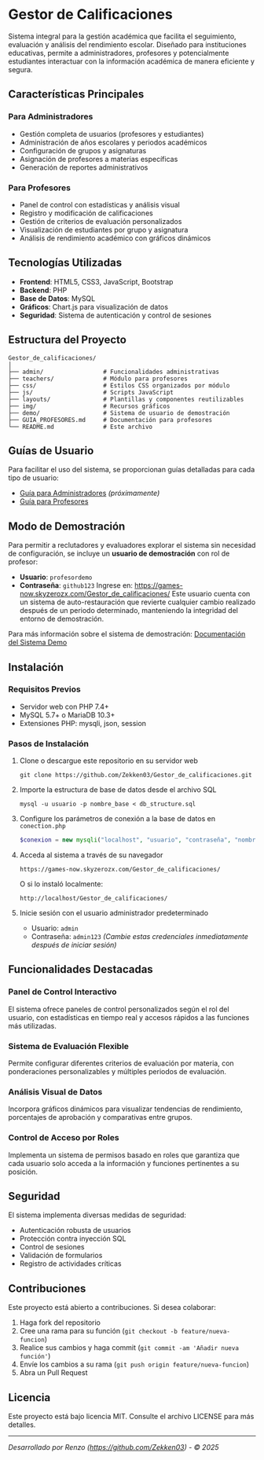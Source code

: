 # Gestor de Calificaciones

Sistema integral para la gestión académica que facilita el seguimiento, evaluación y análisis del rendimiento escolar. Diseñado para instituciones educativas, permite a administradores, profesores y potencialmente estudiantes interactuar con la información académica de manera eficiente y segura.


## Características Principales

### Para Administradores
- Gestión completa de usuarios (profesores y estudiantes)
- Administración de años escolares y periodos académicos
- Configuración de grupos y asignaturas
- Asignación de profesores a materias específicas
- Generación de reportes administrativos

### Para Profesores
- Panel de control con estadísticas y análisis visual
- Registro y modificación de calificaciones
- Gestión de criterios de evaluación personalizados
- Visualización de estudiantes por grupo y asignatura
- Análisis de rendimiento académico con gráficos dinámicos

## Tecnologías Utilizadas

- **Frontend**: HTML5, CSS3, JavaScript, Bootstrap
- **Backend**: PHP
- **Base de Datos**: MySQL
- **Gráficos**: Chart.js para visualización de datos
- **Seguridad**: Sistema de autenticación y control de sesiones

## Estructura del Proyecto

```
Gestor_de_calificaciones/
│
├── admin/                 # Funcionalidades administrativas
├── teachers/              # Módulo para profesores
├── css/                   # Estilos CSS organizados por módulo
├── js/                    # Scripts JavaScript
├── layouts/               # Plantillas y componentes reutilizables
├── img/                   # Recursos gráficos
├── demo/                  # Sistema de usuario de demostración
├── GUIA_PROFESORES.md     # Documentación para profesores
└── README.md              # Este archivo
```

## Guías de Usuario

Para facilitar el uso del sistema, se proporcionan guías detalladas para cada tipo de usuario:

- [Guía para Administradores](GUIA_ADMINISTRADORES.md) *(próximamente)*
- [Guía para Profesores](GUIA_PROFESORES.md)

## Modo de Demostración

Para permitir a reclutadores y evaluadores explorar el sistema sin necesidad de configuración, se incluye un **usuario de demostración** con rol de profesor:

- **Usuario**: `profesordemo`
- **Contraseña**: `github123`
Ingrese en: https://games-now.skyzerozx.com/Gestor_de_calificaciones/
Este usuario cuenta con un sistema de auto-restauración que revierte cualquier cambio realizado después de un periodo determinado, manteniendo la integridad del entorno de demostración.

Para más información sobre el sistema de demostración:
[Documentación del Sistema Demo](demo/README.md)

## Instalación

### Requisitos Previos
- Servidor web con PHP 7.4+
- MySQL 5.7+ o MariaDB 10.3+
- Extensiones PHP: mysqli, json, session

### Pasos de Instalación

1. Clone o descargue este repositorio en su servidor web
   ```
   git clone https://github.com/Zekken03/Gestor_de_calificaciones.git
   ```

2. Importe la estructura de base de datos desde el archivo SQL
   ```
   mysql -u usuario -p nombre_base < db_structure.sql
   ```

3. Configure los parámetros de conexión a la base de datos en `conection.php`
   ```php
   $conexion = new mysqli("localhost", "usuario", "contraseña", "nombre_base");
   ```

4. Acceda al sistema a través de su navegador
   ```
   https://games-now.skyzerozx.com/Gestor_de_calificaciones/
   ```

   O si lo instaló localmente:
   ```
   http://localhost/Gestor_de_calificaciones/
   ```

5. Inicie sesión con el usuario administrador predeterminado
   - Usuario: `admin`
   - Contraseña: `admin123`
   *(Cambie estas credenciales inmediatamente después de iniciar sesión)*

## Funcionalidades Destacadas

### Panel de Control Interactivo
El sistema ofrece paneles de control personalizados según el rol del usuario, con estadísticas en tiempo real y accesos rápidos a las funciones más utilizadas.

### Sistema de Evaluación Flexible
Permite configurar diferentes criterios de evaluación por materia, con ponderaciones personalizables y múltiples periodos de evaluación.

### Análisis Visual de Datos
Incorpora gráficos dinámicos para visualizar tendencias de rendimiento, porcentajes de aprobación y comparativas entre grupos.

### Control de Acceso por Roles
Implementa un sistema de permisos basado en roles que garantiza que cada usuario solo acceda a la información y funciones pertinentes a su posición.

## Seguridad

El sistema implementa diversas medidas de seguridad:

- Autenticación robusta de usuarios
- Protección contra inyección SQL
- Control de sesiones
- Validación de formularios
- Registro de actividades críticas

## Contribuciones

Este proyecto está abierto a contribuciones. Si desea colaborar:

1. Haga fork del repositorio
2. Cree una rama para su función (`git checkout -b feature/nueva-funcion`)
3. Realice sus cambios y haga commit (`git commit -am 'Añadir nueva función'`)
4. Envíe los cambios a su rama (`git push origin feature/nueva-funcion`)
5. Abra un Pull Request

## Licencia

Este proyecto está bajo licencia MIT. Consulte el archivo LICENSE para más detalles.

---

*Desarrollado por Renzo (https://github.com/Zekken03) - © 2025*
